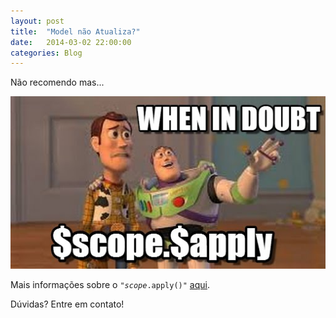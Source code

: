 ```yaml
---
layout: post
title:  "Model não Atualiza?"
date:   2014-03-02 22:00:00
categories: Blog
---
```


Não recomendo mas...

<img src="/img/posts/apply.png" />

Mais informações sobre o <code>"$scope.$apply()"</code> <a href="http://fabricioronchi.com/blog/2014/02/26/utilizando-o-o%24scope.html" target="_blank">aqui</a>.

Dúvidas? Entre em contato!